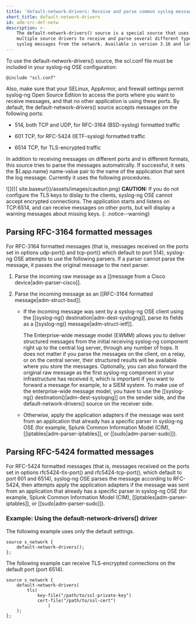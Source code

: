 ```yaml
---
title: 'default-network-drivers: Receive and parse common syslog messages'
short_title: default-network-drivers
id: adm-src-def-netw
description: >-
    The default-network-drivers() source is a special source that uses
    multiple source drivers to receive and parse several different types of
    syslog messages from the network. Available in version 3.16 and later.
---
```


To use the default-network-drivers() source, the scl.conf file must be
included in your syslog-ng OSE configuration:

```config
@include "scl.conf"
```

Also, make sure that your SELinux, AppArmor, and firewall settings
permit syslog-ng Open Source Edition to access the ports where you want
to receive messages, and that no other application is using these ports.
By default, the default-network-drivers() source accepts messages on the
following ports:

- 514, both TCP and UDP, for RFC-3164 (BSD-syslog) formatted traffic

- 601 TCP, for RFC-5424 (IETF-syslog) formatted traffic

- 6514 TCP, for TLS-encrypted traffic

In addition to receiving messages on different ports and in different
formats, this source tries to parse the messages automatically. If
successful, it sets the ${.app.name} name-value pair to the name of the
application that sent the log message. Currently it uses the following
procedures.

![]({{ site.baseurl}}/assets/images/caution.png) **CAUTION:** If you do not
configure the TLS keys to dislay to the clients, syslog-ng OSE cannot accept
encrypted connections. The application starts and listens on TCP:6514, and
can receive messages on other ports, but will display a warning messages about
missing keys.
{: .notice--warning}

## Parsing RFC-3164 formatted messages

For RFC-3164 formatted messages (that is, messages received on the ports
set in options udp-port() and tcp-port() which default to port 514),
syslog-ng OSE attempts to use the following parsers. If a parser cannot
parse the message, it passes the original message to the next parser.

1. Parse the incoming raw message as a [[message from a Cisco device|adm-parser-cisco]].

2. Parse the incoming message as an [[RFC-3164 formatted message|adm-struct-bsd]].
    - If the incoming message was sent by a syslog-ng OSE client using
        the [[syslog-ng() destination|adm-dest-syslogng]], parse its
        fields as a [[syslog-ng() message|adm-struct-ietf]].

        The Enterprise-wide message model (EWMM) allows you
        to deliver structured messages from the initial receiving syslog-ng
        component right up to the central log server, through any number of
        hops. It does not matter if you parse the messages on the client,
        on a relay, or on the central server, their structured results will
        be available where you store the messages. Optionally, you can also
        forward the original raw message as the first syslog-ng component in your
        infrastructure has received it, which is important if you want
        to forward a message for example, to a SIEM system. To make use
        of the enterprise-wide message model, you have to use the
        [[syslog-ng() destination()|adm-dest-syslogng]] on the sender
        side, and the default-network-drivers() source on the receiver side.

    - Otherwise, apply the application adapters if the message was
        sent from an application that already has a specific parser in
        syslog-ng OSE (for example, Splunk Common Information Model
        (CIM), [[iptables|adm-parser-iptables]], or [[sudo|adm-parser-sudo]]).

## Parsing RFC-5424 formatted messages

For RFC-5424 formatted messages (that is, messages received on the ports
set in options rfc5424-tls-port() and rfc5424-tcp-port(), which default
to port 601 and 6514), syslog-ng OSE parses the message according to
RFC-5424, then attempts apply the application adapters if the message was
sent from an application that already has a specific parser in syslog-ng
OSE (for example, Splunk Common Information Model (CIM),
[[iptables|adm-parser-iptables]], or [[sudo|adm-parser-sudo]]).

### Example: Using the default-network-drivers() driver

The following example uses only the default settings.

```config
source s_network {
    default-network-drivers();
};
```

The following example can receive TLS-encrypted connections on the
default port (port 6514).

```config
source s_network {
    default-network-drivers(
        tls(
            key-file("/path/to/ssl-private-key")
            cert-file("/path/to/ssl-cert")
                )
    );
};
```

